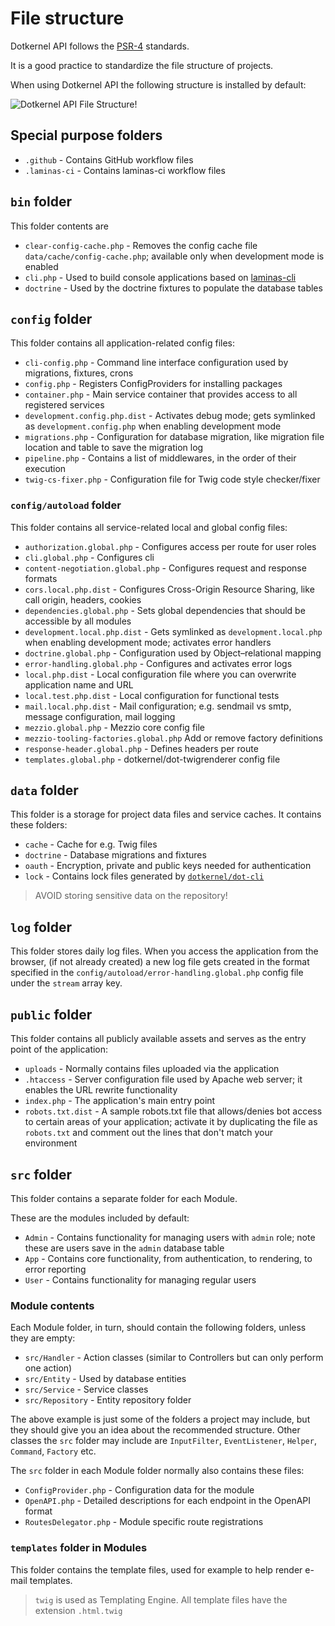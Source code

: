 # File structure

Dotkernel API follows the [PSR-4](https://www.php-fig.org/psr/psr-4/) standards.

It is a good practice to standardize the file structure of projects.

When using Dotkernel API the following structure is installed by default:

![Dotkernel API File Structure!](https://docs.dotkernel.org/img/api/file-structure-dk-api.png)

## Special purpose folders

* `.github` - Contains GitHub workflow files
* `.laminas-ci` - Contains laminas-ci workflow files

## `bin` folder

This folder contents are

* `clear-config-cache.php` - Removes the config cache file `data/cache/config-cache.php`; available only when development mode is enabled
* `cli.php` - Used to build console applications based on [laminas-cli](https://github.com/laminas/laminas-cli)
* `doctrine` - Used by the doctrine fixtures to populate the database tables

## `config` folder

This folder contains all application-related config files:

* `cli-config.php` - Command line interface configuration used by migrations, fixtures, crons
* `config.php` - Registers ConfigProviders for installing packages
* `container.php` - Main service container that provides access to all registered services
* `development.config.php.dist` - Activates debug mode; gets symlinked as `development.config.php` when enabling development mode
* `migrations.php` - Configuration for database migration, like migration file location and table to save the migration log
* `pipeline.php` - Contains a list of middlewares, in the order of their execution
* `twig-cs-fixer.php` - Configuration file for Twig code style checker/fixer

### `config/autoload` folder

This folder contains all service-related local and global config files:

* `authorization.global.php` - Configures access per route for user roles
* `cli.global.php` - Configures cli
* `content-negotiation.global.php` - Configures request and response formats
* `cors.local.php.dist` - Configures Cross-Origin Resource Sharing, like call origin, headers, cookies
* `dependencies.global.php` - Sets global dependencies that should be accessible by all modules
* `development.local.php.dist` - Gets symlinked as `development.local.php` when enabling development mode; activates error handlers
* `doctrine.global.php` - Configuration used by Object–relational mapping
* `error-handling.global.php` - Configures and activates error logs
* `local.php.dist` - Local configuration file where you can overwrite application name and URL
* `local.test.php.dist` - Local configuration for functional tests
* `mail.local.php.dist` - Mail configuration; e.g. sendmail vs smtp, message configuration, mail logging
* `mezzio.global.php` - Mezzio core config file
* `mezzio-tooling-factories.global.php`  Add or remove factory definitions
* `response-header.global.php` - Defines headers per route
* `templates.global.php` - dotkernel/dot-twigrenderer config file

## `data` folder

This folder is a storage for project data files and service caches.
It contains these folders:

* `cache` - Cache for e.g. Twig files
* `doctrine` - Database migrations and fixtures
* `oauth` - Encryption, private and public keys needed for authentication
* `lock` - Contains lock files generated by [`dotkernel/dot-cli`](https://docs.dotkernel.org/dot-cli/v3/lock-files/)

> AVOID storing sensitive data on the repository!

## `log` folder

This folder stores daily log files.
When you access the application from the browser, (if not already created) a new log file gets created in the format specified in the `config/autoload/error-handling.global.php` config file under the `stream` array key.

## `public` folder

This folder contains all publicly available assets and serves as the entry point of the application:

* `uploads` - Normally contains files uploaded via the application
* `.htaccess` - Server configuration file used by Apache web server; it enables the URL rewrite functionality
* `index.php` - The application's main entry point
* `robots.txt.dist` - A sample robots.txt file that allows/denies bot access to certain areas of your application; activate it by duplicating the file as `robots.txt` and comment out the lines that don't match your environment

## `src` folder

This folder contains a separate folder for each Module.

These are the modules included by default:

* `Admin` - Contains functionality for managing users with `admin` role; note these are users save in the `admin` database table
* `App` - Contains core functionality, from authentication, to rendering, to error reporting
* `User` - Contains functionality for managing regular users

### Module contents

Each Module folder, in turn, should contain the following folders, unless they are empty:

* `src/Handler` - Action classes (similar to Controllers but can only perform one action)
* `src/Entity` - Used by database entities
* `src/Service` - Service classes
* `src/Repository` - Entity repository folder

The above example is just some of the folders a project may include, but they should give you an idea about the recommended structure.
Other classes the `src` folder may include are `InputFilter`, `EventListener`, `Helper`, `Command`, `Factory` etc.

The `src` folder in each Module folder normally also contains these files:

* `ConfigProvider.php` - Configuration data for the module
* `OpenAPI.php` - Detailed descriptions for each endpoint in the OpenAPI format
* `RoutesDelegator.php` - Module specific route registrations

### `templates` folder in Modules

This folder contains the template files, used for example to help render e-mail templates.

> `twig` is used as Templating Engine.
> All template files have the extension `.html.twig`
